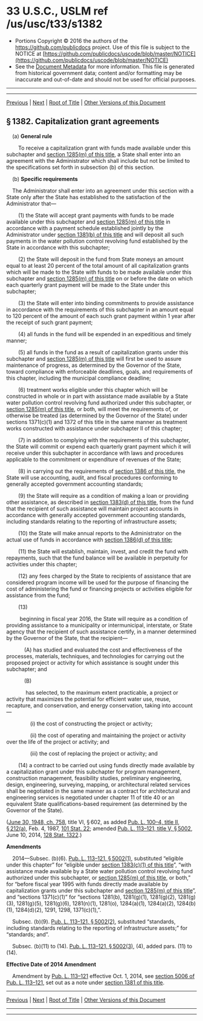 ---
---

# 33 U.S.C., USLM ref /us/usc/t33/s1382

* Portions Copyright © 2016 the authors of the https://github.com/publicdocs project.
  Use of this file is subject to the NOTICE at [https://github.com/publicdocs/uscode/blob/master/NOTICE](https://github.com/publicdocs/uscode/blob/master/NOTICE)
* See the [Document Metadata](././../../../../..//README.md) for more information.
  This file is generated from historical government data; content and/or formatting may be inaccurate and out-of-date and should not be used for official purposes.

----------
----------

[Previous](./../../../../..//us/usc/t33/ch26/schVI/m__us_usc_t33_s1381.md) | [Next](./../../../../..//us/usc/t33/ch26/schVI/m__us_usc_t33_s1383.md) | [Root of Title](./../../../../../) | [Other Versions of this Document](https://publicdocs.github.io/go/links?ns=uslm&ref=%2Fus%2Fusc%2Ft33%2Fs1382)

## § 1382. Capitalization grant agreements

    (a) __General rule__ 

        To receive a capitalization grant with funds made available under this subchapter and [section 1285(m) of this title][/us/usc/t33/s1285/m], a State shall enter into an agreement with the Administrator which shall include but not be limited to the specifications set forth in subsection (b) of this section.

    (b) __Specific requirements__ 

    The Administrator shall enter into an agreement under this section with a State only after the State has established to the satisfaction of the Administrator that—

        (1) the State will accept grant payments with funds to be made available under this subchapter and [section 1285(m) of this title][/us/usc/t33/s1285/m] in accordance with a payment schedule established jointly by the Administrator under [section 1381(b) of this title][/us/usc/t33/s1381/b] and will deposit all such payments in the water pollution control revolving fund established by the State in accordance with this subchapter;

        (2) the State will deposit in the fund from State moneys an amount equal to at least 20 percent of the total amount of all capitalization grants which will be made to the State with funds to be made available under this subchapter and [section 1285(m) of this title][/us/usc/t33/s1285/m] on or before the date on which each quarterly grant payment will be made to the State under this subchapter;

        (3) the State will enter into binding commitments to provide assistance in accordance with the requirements of this subchapter in an amount equal to 120 percent of the amount of each such grant payment within 1 year after the receipt of such grant payment;

        (4) all funds in the fund will be expended in an expeditious and timely manner;

        (5) all funds in the fund as a result of capitalization grants under this subchapter and [section 1285(m) of this title][/us/usc/t33/s1285/m] will first be used to assure maintenance of progress, as determined by the Governor of the State, toward compliance with enforceable deadlines, goals, and requirements of this chapter, including the municipal compliance deadline;

        (6) treatment works eligible under this chapter which will be constructed in whole or in part with assistance made available by a State water pollution control revolving fund authorized under this subchapter, or [section 1285(m) of this title][/us/usc/t33/s1285/m], or both, will meet the requirements of, or otherwise be treated (as determined by the Governor of the State) under sections 1371(c)(1) and 1372 of this title in the same manner as treatment works constructed with assistance under subchapter II of this chapter;

        (7) in addition to complying with the requirements of this subchapter, the State will commit or expend each quarterly grant payment which it will receive under this subchapter in accordance with laws and procedures applicable to the commitment or expenditure of revenues of the State;

        (8) in carrying out the requirements of [section 1386 of this title][/us/usc/t33/s1386], the State will use accounting, audit, and fiscal procedures conforming to generally accepted government accounting standards;

        (9) the State will require as a condition of making a loan or providing other assistance, as described in [section 1383(d) of this title][/us/usc/t33/s1383/d], from the fund that the recipient of such assistance will maintain project accounts in accordance with generally accepted government accounting standards, including standards relating to the reporting of infrastructure assets;

        (10) the State will make annual reports to the Administrator on the actual use of funds in accordance with [section 1386(d) of this title][/us/usc/t33/s1386/d];

        (11) the State will establish, maintain, invest, and credit the fund with repayments, such that the fund balance will be available in perpetuity for activities under this chapter;

        (12) any fees charged by the State to recipients of assistance that are considered program income will be used for the purpose of financing the cost of administering the fund or financing projects or activities eligible for assistance from the fund;

        (13)

         beginning in fiscal year 2016, the State will require as a condition of providing assistance to a municipality or intermunicipal, interstate, or State agency that the recipient of such assistance certify, in a manner determined by the Governor of the State, that the recipient—

            (A) has studied and evaluated the cost and effectiveness of the processes, materials, techniques, and technologies for carrying out the proposed project or activity for which assistance is sought under this subchapter; and

            (B)

             has selected, to the maximum extent practicable, a project or activity that maximizes the potential for efficient water use, reuse, recapture, and conservation, and energy conservation, taking into account—

                (i) the cost of constructing the project or activity;

                (ii) the cost of operating and maintaining the project or activity over the life of the project or activity; and

                (iii) the cost of replacing the project or activity; and

        (14) a contract to be carried out using funds directly made available by a capitalization grant under this subchapter for program management, construction management, feasibility studies, preliminary engineering, design, engineering, surveying, mapping, or architectural related services shall be negotiated in the same manner as a contract for architectural and engineering services is negotiated under chapter 11 of title 40 or an equivalent State qualifications-based requirement (as determined by the Governor of the State).

([June 30, 1948, ch. 758][/us/act/1948-06-30/ch758], title VI, § 602, as added [Pub. L. 100–4, title II, § 212(a)][/us/pl/100/4/s212/a], Feb. 4, 1987, [101 Stat. 22][/us/stat/101/22]; amended [Pub. L. 113–121, title V, § 5002][/us/pl/113/121/s5002], June 10, 2014, [128 Stat. 1322][/us/stat/128/1322].)

 __Amendments__ 

    2014—Subsec. (b)(6). [Pub. L. 113–121, § 5002(1)][/us/pl/113/121/s5002/1], substituted “eligible under this chapter” for “eligible under [section 1383(c)(1) of this title][/us/usc/t33/s1383/c/1]”, “with assistance made available by a State water pollution control revolving fund authorized under this subchapter, or [section 1285(m) of this title][/us/usc/t33/s1285/m], or both,” for “before fiscal year 1995 with funds directly made available by capitalization grants under this subchapter and [section 1285(m) of this title][/us/usc/t33/s1285/m]”, and “sections 1371(c)(1)” for “sections 1281(b), 1281(g)(1), 1281(g)(2), 1281(g)(3), 1281(g)(5), 1281(g)(6), 1281(n)(1), 1281(o), 1284(a)(1), 1284(a)(2), 1284(b)(1), 1284(d)(2), 1291, 1298, 1371(c)(1),”.

    Subsec. (b)(9). [Pub. L. 113–121, § 5002(2)][/us/pl/113/121/s5002/2], substituted “standards, including standards relating to the reporting of infrastructure assets;” for “standards; and”.

    Subsec. (b)(11) to (14). [Pub. L. 113–121, § 5002(3)][/us/pl/113/121/s5002/3], (4), added pars. (11) to (14).

 __Effective Date of 2014 Amendment__ 

    Amendment by [Pub. L. 113–121][/us/pl/113/121] effective Oct. 1, 2014, see [section 5006 of Pub. L. 113–121][/us/pl/113/121/s5006], set out as a note under [section 1381 of this title][/us/usc/t33/s1381].

----------

[Previous](./../../../../..//us/usc/t33/ch26/schVI/m__us_usc_t33_s1381.md) | [Next](./../../../../..//us/usc/t33/ch26/schVI/m__us_usc_t33_s1383.md) | [Root of Title](./../../../../../) | [Other Versions of this Document](https://publicdocs.github.io/go/links?ns=uslm&ref=%2Fus%2Fusc%2Ft33%2Fs1382)

----------
----------

[/us/usc/t33/s1285/m]: https://publicdocs.github.io/go/links?ns=uslm&ref=%2Fus%2Fusc%2Ft33%2Fs1285%2Fm
[/us/usc/t33/s1285/m]: https://publicdocs.github.io/go/links?ns=uslm&ref=%2Fus%2Fusc%2Ft33%2Fs1285%2Fm
[/us/usc/t33/s1381/b]: https://publicdocs.github.io/go/links?ns=uslm&ref=%2Fus%2Fusc%2Ft33%2Fs1381%2Fb
[/us/usc/t33/s1285/m]: https://publicdocs.github.io/go/links?ns=uslm&ref=%2Fus%2Fusc%2Ft33%2Fs1285%2Fm
[/us/usc/t33/s1285/m]: https://publicdocs.github.io/go/links?ns=uslm&ref=%2Fus%2Fusc%2Ft33%2Fs1285%2Fm
[/us/usc/t33/s1285/m]: https://publicdocs.github.io/go/links?ns=uslm&ref=%2Fus%2Fusc%2Ft33%2Fs1285%2Fm
[/us/usc/t33/s1386]: https://publicdocs.github.io/go/links?ns=uslm&ref=%2Fus%2Fusc%2Ft33%2Fs1386
[/us/usc/t33/s1383/d]: https://publicdocs.github.io/go/links?ns=uslm&ref=%2Fus%2Fusc%2Ft33%2Fs1383%2Fd
[/us/usc/t33/s1386/d]: https://publicdocs.github.io/go/links?ns=uslm&ref=%2Fus%2Fusc%2Ft33%2Fs1386%2Fd
[/us/act/1948-06-30/ch758]: https://publicdocs.github.io/go/links?ns=uslm&ref=%2Fus%2Fact%2F1948-06-30%2Fch758
[/us/pl/100/4/s212/a]: https://publicdocs.github.io/go/links?ns=uslm&ref=%2Fus%2Fpl%2F100%2F4%2Fs212%2Fa
[/us/stat/101/22]: https://publicdocs.github.io/go/links?ns=uslm&ref=%2Fus%2Fstat%2F101%2F22
[/us/pl/113/121/s5002]: https://publicdocs.github.io/go/links?ns=uslm&ref=%2Fus%2Fpl%2F113%2F121%2Fs5002
[/us/stat/128/1322]: https://publicdocs.github.io/go/links?ns=uslm&ref=%2Fus%2Fstat%2F128%2F1322
[/us/pl/113/121/s5002/1]: https://publicdocs.github.io/go/links?ns=uslm&ref=%2Fus%2Fpl%2F113%2F121%2Fs5002%2F1
[/us/usc/t33/s1383/c/1]: https://publicdocs.github.io/go/links?ns=uslm&ref=%2Fus%2Fusc%2Ft33%2Fs1383%2Fc%2F1
[/us/usc/t33/s1285/m]: https://publicdocs.github.io/go/links?ns=uslm&ref=%2Fus%2Fusc%2Ft33%2Fs1285%2Fm
[/us/usc/t33/s1285/m]: https://publicdocs.github.io/go/links?ns=uslm&ref=%2Fus%2Fusc%2Ft33%2Fs1285%2Fm
[/us/pl/113/121/s5002/2]: https://publicdocs.github.io/go/links?ns=uslm&ref=%2Fus%2Fpl%2F113%2F121%2Fs5002%2F2
[/us/pl/113/121/s5002/3]: https://publicdocs.github.io/go/links?ns=uslm&ref=%2Fus%2Fpl%2F113%2F121%2Fs5002%2F3
[/us/pl/113/121]: https://publicdocs.github.io/go/links?ns=uslm&ref=%2Fus%2Fpl%2F113%2F121
[/us/pl/113/121/s5006]: https://publicdocs.github.io/go/links?ns=uslm&ref=%2Fus%2Fpl%2F113%2F121%2Fs5006
[/us/usc/t33/s1381]: https://publicdocs.github.io/go/links?ns=uslm&ref=%2Fus%2Fusc%2Ft33%2Fs1381


